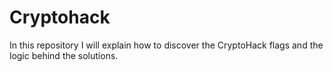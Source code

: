 # Cryptohack
In this repository I will explain how to discover the CryptoHack flags and the logic behind the solutions.
